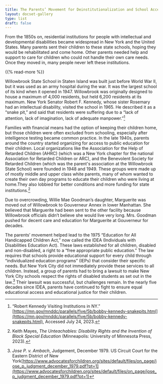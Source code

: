 ```yaml
---
title: The Parents’ Movement for Deinstitutionalization and School Access
layout: docset-gallery
type: list
draft: false
---
```


From the 1850s on, residential institutions for people with intellectual and developmental disabilities became widespread in New York and the United States. Many parents sent their children to these state schools, hoping they would be rehabilitated and come home. Other parents needed help and support to care for children who could not handle their own care needs. Once they moved in, many people never left these institutions.

{{% read-more %}}

Willowbrook State School in Staten Island was built just before World War II, but it was used as an army hospital during the war. It was the largest school of its kind when it opened in 1947. Willowbrook was originally designed to house a maximum of 4,000 residents, but held 6,200 residents at its maximum. New York Senator Robert F. Kennedy, whose sister Rosemary had an intellectual disability, visited the school in 1965. He described it as a “snake pit,” and said that residents were suffering due to a “lack of attention, lack of imagination, lack of adequate manpower.”[^1]

Families with financial means had the option of keeping their children home, but those children were often excluded from schooling, especially after intelligence testing became common practice. In the late 1940s, parents around the country started organizing for access to public education for their children. Local organizations like the Association for the Help of Retarded Children (AHRC) (which was a New York chapter for the national Association for Retarded Children or ARC), and the Benevolent Society for Retarded Children (which was the parent's association at the Willowbrook State School) were founded in 1948 and 1949. These groups were made up of mostly middle and upper class white parents, many of whom wanted to create their own day programs to educate their children who were living at home.They also lobbied for better conditions and more funding for state institutions.[^2]

Due to overcrowding, Willie Mae Goodman’s daughter, Marguerite was moved out of Willowbrook to Gouverneur Annex in lower Manhattan. She believed that Marguerite had been sent to the other facility because Willowbrook officials  didn’t believe she would live very long. Mrs. Goodman pushed for decent care and education for Marguerite at Gouverneur for decades.

The parents’ movement helped lead to the 1975 “Education for All Handicapped Children Act,” now called the IDEA (Individuals with Disabilities Education Act). These laws established for all children, disabled and non-disabled, a right to a “free appropriate public education.” The law requires that schools provide educational support for every child through “individualized education programs” (IEPs) that consider their specific needs. But New York City did not immediately provide these services to all children. Instead, a group of parents had to bring a lawsuit to make New York City schools respect the rights of disabled students as set out in the law.[^3] Their lawsuit was successful, but challenges remain. In the nearly five decades since IDEA, parents have continued to fight to ensure equal educational access and educational justice for their children.

[^1]: “Robert Kennedy Visiting Institutions in NY.” [https://mn.gov/mnddc/parallels/five/5b/bobby-kennedy-snakepits.html](https://mn.gov/mnddc/parallels/five/5b/bobby-kennedy-snakepits.html), Accessed July 24, 2023.

[^2]: Keith Mayes, *The Unteachables: Disability Rights and the Invention of Black Special Education* (Minneapolis: University of Minnesota Press, 2023).

[^3]:  *Jose P. v. Ambach*, Judgement, December 1979. US Circuit Court for the Eastern District of New York[https://www.advocatesforchildren.org/sites/default/files/on_page/jose_p_judgment_december_1979.pdf?pt=1](https://www.advocatesforchildren.org/sites/default/files/on_page/jose_p_judgment_december_1979.pdf?pt=1)